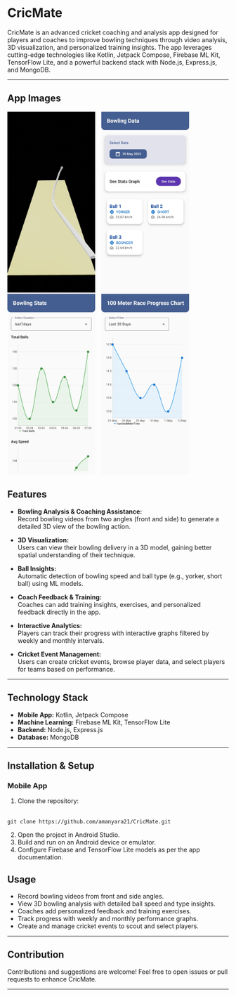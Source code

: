 # CricMate

CricMate is an advanced cricket coaching and analysis app designed for players and coaches to improve bowling techniques through video analysis, 3D visualization, and personalized training insights. The app leverages cutting-edge technologies like Kotlin, Jetpack Compose, Firebase ML Kit, TensorFlow Lite, and a powerful backend stack with Node.js, Express.js, and MongoDB.

---

## App Images

<p float="left">
  <img src="images/Image 1.jpg" alt="3D View of Bowling" width="200" style="margin-right:10px"/>
  <img src="images/Image 3.jpg" alt="Bowling Analysis" width="200" style="margin-right:10px"/>
  <img src="images/Image 4.jpg" alt="Weekly Bowling Data" width="200" style="margin-right:10px"/>
  <img src="images/Image 2.jpg" alt="Progress Chart" width="200" />
</p>


## Features

- **Bowling Analysis & Coaching Assistance:**  
  Record bowling videos from two angles (front and side) to generate a detailed 3D view of the bowling action.

- **3D Visualization:**  
  Users can view their bowling delivery in a 3D model, gaining better spatial understanding of their technique.

- **Ball Insights:**  
  Automatic detection of bowling speed and ball type (e.g., yorker, short ball) using ML models.

- **Coach Feedback & Training:**  
  Coaches can add training insights, exercises, and personalized feedback directly in the app.

- **Interactive Analytics:**  
  Players can track their progress with interactive graphs filtered by weekly and monthly intervals.

- **Cricket Event Management:**  
  Users can create cricket events, browse player data, and select players for teams based on performance.

---

## Technology Stack

- **Mobile App:** Kotlin, Jetpack Compose  
- **Machine Learning:** Firebase ML Kit, TensorFlow Lite  
- **Backend:** Node.js, Express.js  
- **Database:** MongoDB

---

## Installation & Setup

### Mobile App

1. Clone the repository:  
```

git clone https://github.com/amanyara21/CricMate.git

```
2. Open the project in Android Studio.  
3. Build and run on an Android device or emulator.  
4. Configure Firebase and TensorFlow Lite models as per the app documentation.

## Usage

- Record bowling videos from front and side angles.  
- View 3D bowling analysis with detailed ball speed and type insights.  
- Coaches add personalized feedback and training exercises.  
- Track progress with weekly and monthly performance graphs.  
- Create and manage cricket events to scout and select players.

---

## Contribution

Contributions and suggestions are welcome! Feel free to open issues or pull requests to enhance CricMate.

---




